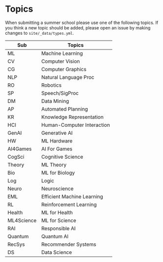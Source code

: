 # Topics

When submitting a summer school please use one of the following topics. If you think a new topic should be added, please open an issue by making changes to `site/_data/types.yml`.

| Sub       | Topics                    |
|-----------|---------------------------|
| ML        | Machine Learning          |
| CV        | Computer Vision           |
| CG        | Computer Graphics         |
| NLP       | Natural Language Proc     |
| RO        | Robotics                  |
| SP        | Speech/SigProc            |
| DM        | Data Mining               |
| AP        | Automated Planning        |
| KR        | Knowledge Representation  |
| HCI       | Human-Computer Interaction|
| GenAI     | Generative AI             |
| HW        | ML Hardware               |
| AI4Games  | AI For Games              |
| CogSci    | Cognitive Science         |
| Theory    | ML Theory                 |
| Bio       | ML for Biology            |
| Log       | Logic                     |
| Neuro     | Neuroscience              |
| EML       | Efficient Machine Learning|
| RL        | Reinforcement Learning    |
| Health    | ML for Health             |
| ML4Science| ML for Science            |
| RAI       | Responsible AI            |
| Quantum   | Quantum AI                |
| RecSys    | Recommender Systems       |
| DS        | Data Science              |
